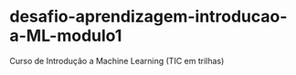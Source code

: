 # desafio-aprendizagem-introducao-a-ML-modulo1
Curso de Introdução a Machine Learning (TIC em trilhas)

